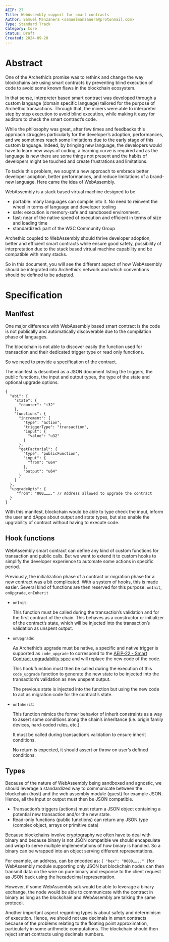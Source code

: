 ```yaml
---
AEIP: 27
Title: WebAssembly support for smart contracts
Author: Samuel Manzanera <samuelmanzanera@protonmail.com>
Type: Standard Track
Category: Core
Status: Draft
Created: 2024-09-20
---
```


# Abstract

One of the Archethic’s promise was to rethink and change the way blockchains are using smart contracts by preventing blind execution of code to avoid some known flaws in the blockchain ecosystem.

In that sense, interpreter based smart contract was developed through a custom language (domain specific language) tailored for the purpose of Archethic transactions.
Through that, the miners were able to interpreter step by step execution to avoid blind execution, while making it easy for auditors to check the smart contract’s code.

While the philosophy was great, after few times and feedbacks this approach struggles particularly for the developer’s adoption, performances, and we sometimes reach some limitations due to the early stage of this custom language.
Indeed, by bringing new language, the developers would have to learn new ways of coding, a learning curve is required and as the language is new there are some things not present and the habits of developers might be touched and create frustrations and limitations.

To tackle this problem, we sought a new approach to embrace better developer adoption, better performances, and reduce limitations of a brand-new language.
Here came the idea of WebAssembly.

WebAssembly is a stack based virtual machine designed to be 
- portable: many languages can compile into it. No need to reinvent the wheel in terms of language and developer tooling
- safe: execution is memory-safe and sandboxed environment. 
- fast: near of the native speed of execution and efficient in terms of size and loading time
- standardized: part of the W3C Community Group

Archethic coupled to WebAssembly should thrive developer adoption, better and efficient smart contracts while ensure good safety, possibility of interpretation due to the stack based virtual machine capability and be compatible with many stacks.

So in this document, you will see the different aspect of how WebAssembly should be integrated into Archethic’s network and which conventions should be defined to be adapted.

# Specification

## Manifest

One major difference with WebAssembly based smart contract is the code is not publically and automatically discoverable due to the compilation phase of languages.

The blockchain is not able to discover easily the function used for transaction and their dedicated trigger type or read only functions.

So we need to provide a specification of the contract.

The manifest is described as a JSON document listing the triggers, the public functions, the input and output types, the type of the state and optional upgrade options.

```jsonc
{
  "abi": {
    "state": {
      "counter": "i32"
    },
    "functions": {
      "increment": {
        "type": "action",
        "triggerType": "transaction",
        "input": {
          "value": "u32"
        }
      },
      "getFactorial": {
        "type": "publicFunction",
        "input": {
          "from": "u64"
        },
        "output": "u64"
      }
    }
  },
  "upgradeOpts": {
     "from": "000………." // Address allowed to upgrade the contract
  } 
}
```

With this manifest, blockchain would be able to type check the input, inform the user and dApps about output and state types, but also enable the upgrability of contract without having to execute code.

## Hook functions

WebAssembly smart contract can define any kind of custom functions for transaction and public calls.
But we want to extend it to custom hooks to simplify the developer experience to automate some actions in specific period.

Previously, the initialization phase of a contract or migration phase for a new contract was a bit complicated. With a system of hooks, this is made easier. Several kind of functions are then reserved for this purpose: `onInit`, `onUpgrade`, `onInherit`

- `onInit`: 

    This function must be called during the transaction’s validation and for the first contract of the chain.
    This behaves as a constructor or initializer of the contract’s state, which will be injected into the transaction’s validation as unspent output.
    

- `onUpgrade`: 

    As Archethic’s upgrade must be native, a specific and native trigger is supported as `code_upgrade` to correspond to the [AEIP-22 - Smart Contract upgradability spec](./AEIP-22.md) and will replace the new code of the code.
  
    This hook function must then be called during the execution of this `code_upgrade` function to generate the new state to be injected into the transaction’s validation as new unspent output.
  
    The previous state is injected into the function but using the new code to act as migration code for the contract’s state.

- `onInherit`:  

    This function mimics the former behavior of inherit constraints as a way to assert some conditions along the chain’s inheritance (i.e. origin family devices, hard-coded rules, etc.).

    It must be called during transaction’s validation to ensure inherit conditions.
  
    No return is expected, it should assert or throw on user’s defined conditions.


## Types

Because of the nature of WebAssembly being sandboxed and agnostic, we should leverage a standardized way to communicate between the blockchain (host) and the web assembly module (guest) for example JSON.
Hence, all the input or output must then be JSON compatible.
- Transaction’s triggers (actions) must return a JSON object containing a potential new transaction and/or the new state.
- Read-only functions (public functions) can return any JSON type (complex object, arrays or primitive data)

Because blockchains involve cryptography we often have to deal with binary and because binary is not JSON compatible we should encapsulate and wrap to serve multiple implementations of how binary is handled.
So a binary can be wrapped into an object serving different representations.

For example, an address, can be encoded as: `{ "hex": "0000…….." }`for WebAssembly module supporting only JSON but blockchain nodes can then transmit data on the wire on pure binary and response to the client request as JSON back using the hexadecimal representation.

However, if some WebAssembly sdk would be able to leverage a binary exchange, the node would be able to communicate with the contract in binary as long as the blockchain and WebAssembly are talking the same protocol.

Another important aspect regarding types is about safety and determinism of execution. 
Hence, we should not use decimals in smart contracts because of the problems relating to the floating point approximation, particularly in some arithmetic computations.
The blockchain should then reject smart contracts using decimals numbers.

